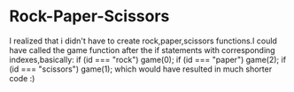 # Rock-Paper-Scissors
I realized that i didn't have to create rock,paper,scissors functions.I could have called the game function after the if statements with corresponding indexes,basically:
if (id === "rock") game(0);
  if (id === "paper") game(2);
  if (id === "scissors") game(1);
which would have resulted in much shorter code :)
